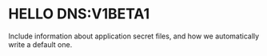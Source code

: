 # HELLO DNS:V1BETA1


Include information about application secret files, and how we automatically write a default one.